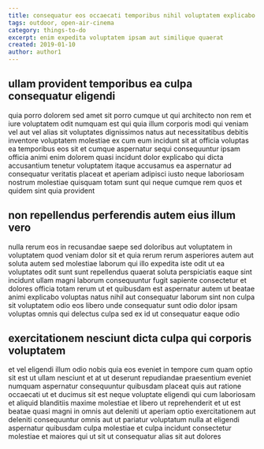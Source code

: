 ```yaml
---
title: consequatur eos occaecati temporibus nihil voluptatem explicabo article 9650
tags: outdoor, open-air-cinema
category: things-to-do
excerpt: enim expedita voluptatem ipsam aut similique quaerat
created: 2019-01-10
author: author1
---
```


## ullam provident temporibus ea culpa consequatur eligendi

quia porro dolorem sed amet sit porro cumque ut qui architecto non rem et iure voluptatem odit numquam est qui quia illum corporis modi qui veniam vel aut vel alias sit voluptates dignissimos natus aut necessitatibus debitis inventore voluptatem molestiae ex cum eum incidunt sit at officia voluptas ea temporibus eos sit et cumque aspernatur sequi consequuntur ipsam officia animi enim dolorem quasi incidunt dolor explicabo qui dicta accusantium tenetur voluptatem itaque accusamus ea aspernatur ad consequatur veritatis placeat et aperiam adipisci iusto neque laboriosam nostrum molestiae quisquam totam sunt qui neque cumque rem quos et quidem sint quia provident

## non repellendus perferendis autem eius illum vero

nulla rerum eos in recusandae saepe sed doloribus aut voluptatem in voluptatem quod veniam dolor sit et quia rerum rerum asperiores autem aut soluta autem sed molestiae laborum qui illo expedita iste odit ut ea voluptates odit sunt sunt repellendus quaerat soluta perspiciatis eaque sint incidunt ullam magni laborum consequuntur fugit sapiente consectetur et dolores officia totam rerum ut et quibusdam est aspernatur autem ut beatae animi explicabo voluptas natus nihil aut consequatur laborum sint non culpa sit voluptatem odio eos libero unde consequatur sunt odio dolor ipsam voluptas omnis qui delectus culpa sed ex id ut consequatur eaque odio

## exercitationem nesciunt dicta culpa qui corporis voluptatem

et vel eligendi illum odio nobis quia eos eveniet in tempore cum quam optio sit est ut ullam nesciunt et at ut deserunt repudiandae praesentium eveniet numquam aspernatur consequuntur quibusdam placeat quis aut ratione occaecati ut et ducimus sit est neque voluptate eligendi qui cum laboriosam et aliquid blanditiis maxime molestiae et libero ut reprehenderit et ut est beatae quasi magni in omnis aut deleniti ut aperiam optio exercitationem aut deleniti consequuntur omnis aut ut pariatur voluptatum nulla at eligendi aspernatur quibusdam culpa molestiae et culpa incidunt consectetur molestiae et maiores qui ut sit ut consequatur alias sit aut dolores
